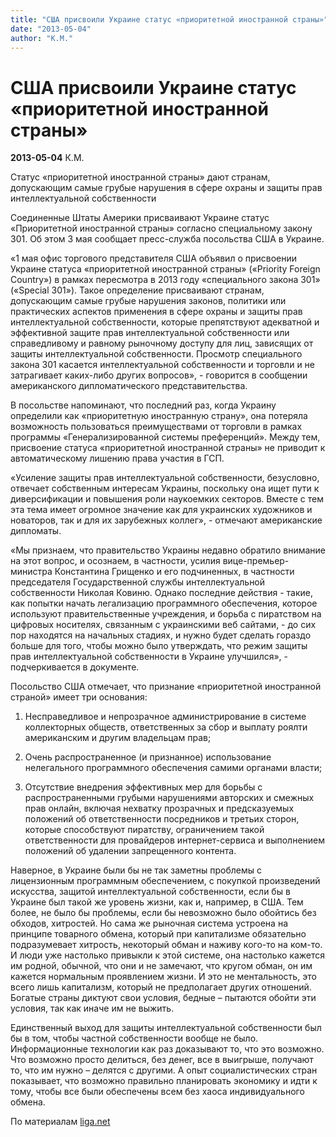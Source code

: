 ```yaml
---
title: "США присвоили Украине статус «приоритетной иностранной страны»"
date: "2013-05-04"
author: "К.М."
---
```


# США присвоили Украине статус «приоритетной иностранной страны»

**2013-05-04** К.М.

Статус «приоритетной иностранной страны» дают странам, допускающим самые грубые нарушения в сфере охраны и защиты прав интеллектуальной собственности

Соединенные Штаты Америки присваивают Украине статус «Приоритетной иностранной страны» согласно специальному закону 301. Об этом 3 мая сообщает пресс-служба посольства США в Украине.

«1 мая офис торгового представителя США объявил о присвоении Украине статуса «приоритетной иностранной страны» («Priority Foreign Country») в рамках пересмотра в 2013 году «специального закона 301» («Special 301»). Такое определение присваивают странам, допускающим самые грубые нарушения законов, политики или практических аспектов применения в сфере охраны и защиты прав интеллектуальной собственности, которые препятствуют адекватной и эффективной защите прав интеллектуальной собственности или справедливому и равному рыночному доступу для лиц, зависящих от защиты интеллектуальной собственности. Просмотр специального закона 301 касается интеллектуальной собственности и торговли и не затрагивает каких-либо других вопросов», - говорится в сообщении американского дипломатического представительства.

В посольстве напоминают, что последний раз, когда Украину определили как «приоритетную иностранную страну», она потеряла возможность пользоваться преимуществами от торговли в рамках программы «Генерализированной системы преференций». Между тем, присвоение статуса «приоритетной иностранной страны» не приводит к автоматическому лишению права участия в ГСП.

«Усиление защиты прав интеллектуальной собственности, безусловно, отвечает собственным интересам Украины, поскольку она ищет пути к диверсификации и повышения роли наукоемких секторов. Вместе с тем эта тема имеет огромное значение как для украинских художников и новаторов, так и для их зарубежных коллег», - отмечают американские дипломаты.

«Мы признаем, что правительство Украины недавно обратило внимание на этот вопрос, и осознаем, в частности, усилия вице-премьер-министра Константина Грищенко и его подчиненных, в частности председателя Государственной службы интеллектуальной собственности Николая Ковиню. Однако последние действия - такие, как попытки начать легализацию программного обеспечения, которое используют правительственные учреждения, и борьба с пиратством на цифровых носителях, связанным с украинскими веб сайтами, - до сих пор находятся на начальных стадиях, и нужно будет сделать гораздо больше для того, чтобы можно было утверждать, что режим защиты прав интеллектуальной собственности в Украине улучшился», - подчеркивается в документе.

Посольство США отмечает, что признание «приоритетной иностранной страной» имеет три основания:

1) Несправедливое и непрозрачное администрирование в системе коллекторных обществ, ответственных за сбор и выплату роялти американским и другим владельцам прав;

2) Очень распространенное (и признанное) использование нелегального программного обеспечения самими органами власти;

3) Отсутствие внедрения эффективных мер для борьбы с распространенными грубыми нарушениями авторских и смежных прав онлайн, включая нехватку прозрачных и предсказуемых положений об ответственности посредников и третьих сторон, которые способствуют пиратству, ограничением такой ответственности для провайдеров интернет-сервиса и выполнением положений об удалении запрещенного контента.

Наверное, в Украине были бы не так заметны проблемы с лицензионным программным обеспечением, с покупкой произведений искусства, защитой интеллектуальной собственности, если бы в Украине был такой же уровень жизни, как и, например, в США. Тем более, не было бы проблемы, если бы невозможно было обойтись без обходов, хитростей. Но сама же рыночная система устроена на принципе товарного обмена, который при капитализме обязательно подразумевает хитрость, некоторый обман и наживу кого-то на ком-то. И люди уже настолько привыкли к этой системе, она настолько кажется им родной, обычной, что они и не замечают, что кругом обман, он им кажется нормальным проявлением жизни. И это не ментальность, это всего лишь капитализм, который не предполагает других отношений. Богатые страны диктуют свои условия, бедные – пытаются обойти эти условия, так как иначе им не выжить.

Единственный выход для защиты интеллектуальной собственности был бы в том, чтобы частной собственности вообще не было. Информационные технологии как раз доказывают то, что это возможно. Что возможно просто делиться, без денег, все в выигрыше, получают то, что им нужно – делятся с другими. А опыт социалистических стран показывает, что возможно правильно планировать экономику и идти к тому, чтобы все были обеспечены всем без хаоса индивидуального обмена.

По материалам [liga.net](http://news.liga.net/news)